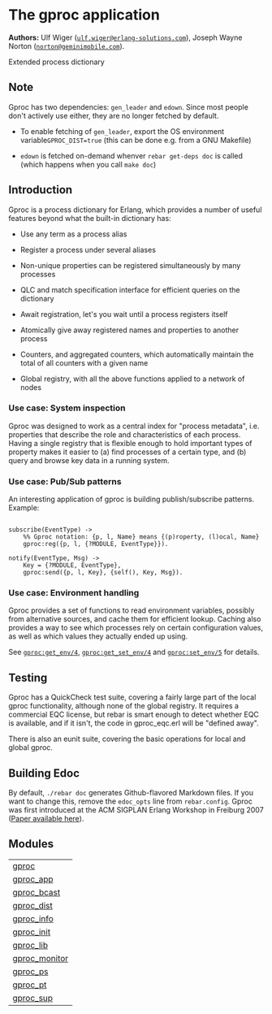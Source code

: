 

# The gproc application #

__Authors:__ Ulf Wiger ([`ulf.wiger@erlang-solutions.com`](mailto:ulf.wiger@erlang-solutions.com)), Joseph Wayne Norton ([`norton@geminimobile.com`](mailto:norton@geminimobile.com)).

Extended process dictionary


## Note ##

Gproc has two dependencies: `gen_leader` and `edown`. Since most people don't
actively use either, they are no longer fetched by default.

* To enable fetching of `gen_leader`, export the OS environment variable`GPROC_DIST=true` (this can be done e.g. from a GNU Makefile)

* `edown` is fetched on-demand whenver `rebar get-deps doc` is called (which
  happens when you call `make doc`)



## Introduction ##

Gproc is a process dictionary for Erlang, which provides a number of useful features beyond what the built-in dictionary has:

* Use any term as a process alias

* Register a process under several aliases

* Non-unique properties can be registered simultaneously by many processes

* QLC and match specification interface for efficient queries on the
  dictionary

* Await registration, let's you wait until a process registers itself

* Atomically give away registered names and properties to another process

* Counters, and aggregated counters, which automatically maintain the
  total of all counters with a given name

* Global registry, with all the above functions applied to a network of nodes



### Use case: System inspection ###

Gproc was designed to work as a central index for "process metadata", i.e.
properties that describe the role and characteristics of each process. Having
a single registry that is flexible enough to hold important types of property
makes it easier to (a) find processes of a certain type, and (b) query and
browse key data in a running system.


### Use case: Pub/Sub patterns ###

An interesting application of gproc is building publish/subscribe patterns.
Example:

```

subscribe(EventType) ->
    %% Gproc notation: {p, l, Name} means {(p)roperty, (l)ocal, Name}
    gproc:reg({p, l, {?MODULE, EventType}}).

notify(EventType, Msg) ->
    Key = {?MODULE, EventType},
    gproc:send({p, l, Key}, {self(), Key, Msg}).

```


### Use case: Environment handling ###

Gproc provides a set of functions to read environment variables, possibly from
alternative sources, and cache them for efficient lookup. Caching also provides
a way to see which processes rely on certain configuration values, as well as
which values they actually ended up using.

See [`gproc:get_env/4`](gproc.md#get_env-4), [`gproc:get_set_env/4`](gproc.md#get_set_env-4) and
[`gproc:set_env/5`](gproc.md#set_env-5) for details.


## Testing ##

Gproc has a QuickCheck test suite, covering a fairly large part of the local
gproc functionality, although none of the global registry. It requires a
commercial EQC license, but rebar is smart enough to detect whether EQC is
available, and if it isn't, the code in gproc_eqc.erl will be "defined away".

There is also an eunit suite, covering the basic operations for local and
global gproc.


## Building Edoc ##


By default, `./rebar doc` generates Github-flavored Markdown files.
If you want to change this, remove the `edoc_opts` line from `rebar.config`.
Gproc was first introduced at the ACM SIGPLAN Erlang Workshop in
Freiburg 2007 ([Paper available here](erlang07-wiger.pdf)).


## Modules ##


<table width="100%" border="0" summary="list of modules">
<tr><td><a href="gproc.md" class="module">gproc</a></td></tr>
<tr><td><a href="gproc_app.md" class="module">gproc_app</a></td></tr>
<tr><td><a href="gproc_bcast.md" class="module">gproc_bcast</a></td></tr>
<tr><td><a href="gproc_dist.md" class="module">gproc_dist</a></td></tr>
<tr><td><a href="gproc_info.md" class="module">gproc_info</a></td></tr>
<tr><td><a href="gproc_init.md" class="module">gproc_init</a></td></tr>
<tr><td><a href="gproc_lib.md" class="module">gproc_lib</a></td></tr>
<tr><td><a href="gproc_monitor.md" class="module">gproc_monitor</a></td></tr>
<tr><td><a href="gproc_ps.md" class="module">gproc_ps</a></td></tr>
<tr><td><a href="gproc_pt.md" class="module">gproc_pt</a></td></tr>
<tr><td><a href="gproc_sup.md" class="module">gproc_sup</a></td></tr></table>

